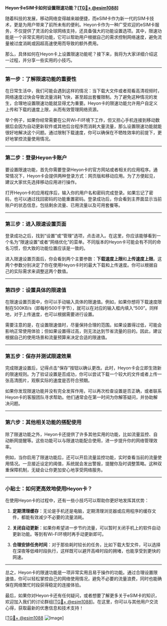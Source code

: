 **Heyon卡eSIM卡如何设置限速功能？[[TG💪+ @esim1088](https://t.me/s/esim1088)]**

随着科技的发展，移动网络变得越来越便捷，而eSIM卡作为新一代的SIM卡技术，更是为用户带来了前所未有的便利。Heyon卡作为一种广受欢迎的eSIM卡服务，不仅提供了灵活的全球网络支持，还具备强大的功能设置选项。其中，限速功能是一个非常实用的功能，它可以帮助用户根据自己的需求控制网络速度，避免流量被过度消耗或因超高速使用而导致的额外费用。

那么，具体如何在Heyon卡上设置限速功能呢？接下来，我将为大家详细介绍这一过程，并分享一些实用的小技巧。

---

### **第一步：了解限速功能的重要性**

在日常生活中，我们可能会遇到这样的情况：当下载大文件或者观看高清视频时，网络速度过快会导致流量消耗飞快，甚至超出套餐限制。为了避免这种情况的发生，合理地设置限速功能就显得尤为重要。Heyon卡的限速功能允许用户自定义上传和下载的速度上限，从而有效管理网络资源。

举个例子，如果你经常需要在公共Wi-Fi环境下工作，但又担心手机连接到移动数据后会因为自动更新软件或其他后台程序而消耗大量流量，那么设置限速功能就能很好地解决这个问题。通过限制下载速度，你可以确保在不牺牲效率的前提下，更好地掌控流量使用情况。

---

### **第二步：登录Heyon卡账户**

要设置限速功能，首先你需要登录Heyon卡的官方网站或者相关的应用程序。通常情况下，Heyon卡会提供两种登录方式：网页版和移动应用。为了方便起见，建议大家优先选择移动应用进行操作。

打开Heyon卡的应用程序后，输入你的用户名和密码完成登录。如果忘记了密码，也可以通过找回密码的功能重置密码。登录成功后，你会看到主界面显示当前账户的状态信息，包括剩余流量、已用流量以及可用套餐等。

---

### **第三步：进入限速设置页面**

登录成功之后，找到“设置”或“管理”选项，点击进入。在这里，你应该能够看到一个名为“限速设置”或者“网络优化”的菜单。不同版本的Heyon卡可能会有不同的命名习惯，但大致的功能位置应该是一致的。

进入限速设置页面后，你会看到两个主要参数：**下载速度上限**和**上传速度上限**。这两个参数分别决定了你在使用Heyon卡时的最大下载和上传速度。你可以根据自己的实际需求来调整这两个数值。

---

### **第四步：设置具体的限速值**

在限速设置页面中，你可以手动输入具体的限速值。例如，如果你想将下载速度限制在500KB/s（即每秒500千字节），就可以在对应的输入框内填入“500”。同样地，对于上传速度，也可以根据需要进行设置。

需要注意的是，在设置限速值时，尽量保持合理的范围。如果设置得过低，可能会影响正常使用体验；但如果设置得过高，则无法达到节省流量的目的。因此，建议根据自己的使用场景和流量预算来决定合适的限速值。

---

### **第五步：保存并测试限速效果**

完成限速设置后，记得点击“保存”按钮以确认更改。此时，Heyon卡会立即生效新的限速规则。为了验证设置是否成功，你可以尝试下载一个较大的文件或者上传一张高清图片，观察实际的速度是否符合预期。

如果你发现限速功能并没有完全发挥作用，可以再次检查设置是否正确，或者联系Heyon卡的客服团队寻求帮助。他们通常会在第一时间为你解答疑问，并协助解决问题。

---

### **第六步：其他相关功能的搭配使用**

除了限速功能之外，Heyon卡还提供了许多其他实用的功能，比如流量监控、自动断网提醒等。这些功能可以与限速功能配合使用，进一步提升你的网络管理效率。

例如，当你启用了限速功能后，还可以开启流量监控功能，实时查看当前的流量使用情况。一旦接近设定的阈值，系统就会发出警报，提醒你及时调整策略。这种双重保障机制，无疑会让你更加安心地享受网络服务。

---

### **小贴士：如何更高效地使用Heyon卡？**

在使用Heyon卡的过程中，还有一些小技巧可以帮助你更好地发挥其优势：

1. **定期清理缓存**：无论是手机还是电脑，定期清理浏览器或应用程序的缓存文件，都能有效减少不必要的流量消耗。
   
2. **关闭自动更新**：如果你希望进一步节约流量，可以暂时关闭手机上的软件自动更新功能。等到有Wi-Fi环境时再手动更新即可。

3. **合理安排任务时间**：对于那些耗时较长的任务，比如下载大型文件，可以选择在深夜等低峰时段执行，这样既可以避开高峰时段的拥堵，也能享受到更快的网速。

---

总之，Heyon卡的限速功能是一项非常实用且易于操作的功能。通过合理设置限速值，你可以轻松掌控自己的网络使用情况，避免不必要的流量浪费，同时也能确保在网络繁忙时段获得稳定的连接体验。

最后，如果你对Heyon卡还有任何疑问，或者想要了解更多关于eSIM卡的知识，欢迎加入我们的讨论群组[[TG💪+ @esim1088](https://t.me/s/esim1088)]。在这里，你可以与其他用户交流心得，获取最新的优惠信息和技术支持！

[[TG💪+ @esim1088](https://t.me/s/esim1088) ![Image](https://i.postimg.cc/4NQfJmqS/Snipaste-2025-05-13-00-14-12.png)]